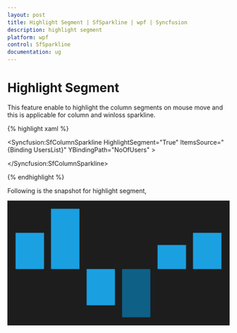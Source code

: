 ```yaml
---
layout: post
title: Highlight Segment | SfSparkline | wpf | Syncfusion
description: highlight segment
platform: wpf
control: SfSparkline
documentation: ug
---
```


# Highlight Segment

This feature enable to highlight the column segments on mouse move and this is applicable for column and winloss sparkline.

{% highlight xaml %}

<Syncfusion:SfColumnSparkline HighlightSegment="True" ItemsSource="{Binding UsersList}" YBindingPath="NoOfUsers" >

</Syncfusion:SfColumnSparkline>
		
{% endhighlight %}  

Following is the snapshot for highlight segment,

![](Highlight-Segment_images/Highlight-Segment_img1.png)